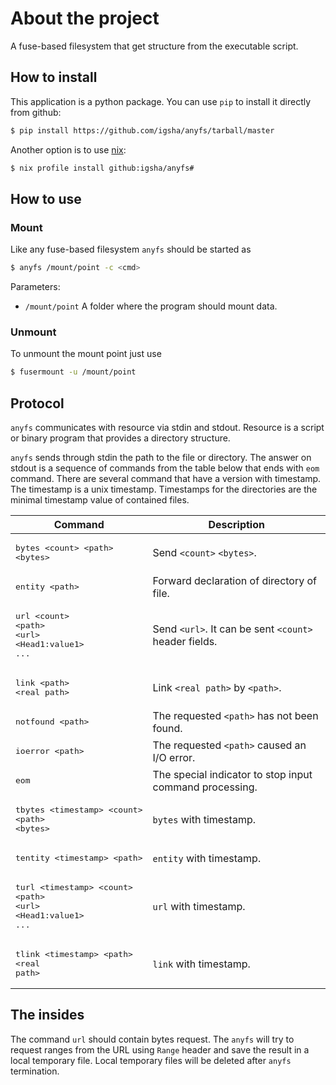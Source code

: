# About the project

A fuse-based filesystem that get structure from the executable script.

## How to install

This application is a python package.
You can use `pip` to install it directly from github:
```sh
$ pip install https://github.com/igsha/anyfs/tarball/master
```

Another option is to use [nix](https://nixos.org/guides/install-nix.html):
```sh
$ nix profile install github:igsha/anyfs#
```

## How to use

### Mount

Like any fuse-based filesystem `anyfs` should be started as
```sh
$ anyfs /mount/point -c <cmd>
```

Parameters:
* `/mount/point` A folder where the program should mount data.

### Unmount

To unmount the mount point just use
```sh
$ fusermount -u /mount/point
```

## Protocol

`anyfs` communicates with resource via stdin and stdout.
Resource is a script or binary program that provides a directory structure.

`anyfs` sends through stdin the path to the file or directory.
The answer on stdout is a sequence of commands from the table below that ends with `eom` command.
There are several command that have a version with timestamp.
The timestamp is a unix timestamp.
Timestamps for the directories are the minimal timestamp value of contained files.

| Command | Description |
|---------|-------------|
| <pre>bytes &lt;count&gt; &lt;path&gt;<br>&lt;bytes&gt;</pre> | Send `<count>` `<bytes>`. |
| <pre>entity &lt;path&gt;</pre> | Forward declaration of directory of file. |
| <pre>url &lt;count&gt; &lt;path&gt;<br>&lt;url&gt;<br>&lt;Head1:value1&gt;<br>...</pre> | Send `<url>`. It can be sent `<count>` header fields. |
| <pre>link &lt;path&gt;<br>&lt;real path&gt;</pre> | Link `<real path>` by `<path>`. |
| <pre>notfound &lt;path&gt;</pre> | The requested `<path>` has not been found. |
| <pre>ioerror &lt;path&gt;</pre> | The requested `<path>` caused an I/O error. |
| <pre>eom</pre> | The special indicator to stop input command processing. |
| <pre>tbytes &lt;timestamp&gt; &lt;count&gt; &lt;path&gt;<br>&lt;bytes&gt;</pre> | `bytes` with timestamp. |
| <pre>tentity &lt;timestamp&gt; &lt;path&gt;</pre> | `entity` with timestamp. |
| <pre>turl &lt;timestamp&gt; &lt;count&gt; &lt;path&gt;<br>&lt;url&gt;<br>&lt;Head1:value1&gt;<br>...</pre> | `url` with timestamp. |
| <pre>tlink &lt;timestamp&gt; &lt;path&gt;<br>&lt;real path&gt;</pre> | `link` with timestamp. |

## The insides

The command `url` should contain bytes request.
The `anyfs` will try to request ranges from the URL using `Range` header and save the result in a local temporary file.
Local temporary files will be deleted after `anyfs` termination.
